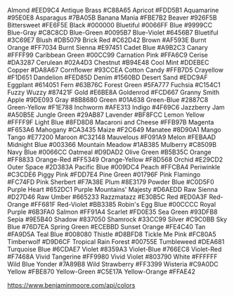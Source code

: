 Almond #EED9C4
Antique Brass #C88A65
Apricot #FDD5B1
Aquamarine #95E0E8
Asparagus #7BA05B
Banana Mania #FBE7B2
Beaver #926F5B
Bittersweet #FE6F5E
Black #000000
Bluetiful #0066FF
Blue #9999CC
Blue-Gray #C8C8CD
Blue-Green #0095B7
Blue-Violet #6456B7
Bluetiful #3C69E7
Blush #DB5079
Brick Red #C62D42
Brown #AF593E
Burnt Orange #FF7034
Burnt Sienna #E97451
Cadet Blue #A9B2C3
Canary #FFFF99
Caribbean Green #00CC99
Carnation Pink #FFA6C9
Cerise #DA3287
Cerulean #02A4D3
Chestnut #B94E48
Cool Mint #DDEBEC
Copper #DA8A67
Cornflower #93CCEA
Cotton Candy #FFB7D5
Crayellow #F1D651
Dandelion #FED85D
Denim #1560BD
Desert Sand #EDC9AF
Eggplant #614051
Fern #63B76C
Forest Green #5FA777
Fuchsia #C154C1
Fuzzy Wuzzy #87421F
Gold #E6BE8A
Goldenrod #FCD667
Granny Smith Apple #9DE093
Gray #8B8680
Green #01A638
Green-Blue #2887C8
Green-Yellow #F1E788
Inchworm #AFE313
Indigo #4F69C6
Jazzberry Jam #A50B5E
Jungle Green #29AB87
Lavender #BF8FCC
Lemon Yellow #FFFF9F
Light Blue #8FD8D8
Macaroni and Cheese #FFB97B
Magenta #F653A6
Mahogany #CA3435
Maize #F2C649
Manatee #8D90A1
Mango Tango #E77200
Maroon #C32148
Mauvelous #F091A9
Melon #FEBAAD
Midnight Blue #003366
Mountain Meadow #1AB385
Mulberry #C8509B
Navy Blue #0066CC
Oatmeal #D9DAD2
Olive Green #B5B35C
Orange #FF8833
Orange-Red #FF5349
Orange-Yellow #F8D568
Orchid #E29CD2
Outer Space #2D383A
Pacific Blue #009DC4
Peach #FFCBA4
Periwinkle #C3CDE6
Piggy Pink #FDD7E4
Pine Green #01796F
Pink Flamingo #FC74FD
Pink Sherbert #F7A38E
Plum #8E3179
Powder Blue #C0D5F0
Purple Heart #652DC1
Purple Mountains' Majesty #D6AEDD
Raw Sienna #D27D46
Raw Umber #665233
Razzmatazz #E30B5C
Red #ED0A3F
Red-Orange #FF681F
Red-Violet #BB3385
Robin's Egg Blue #00CCCC
Royal Purple #6B3FA0
Salmon #FF91A4
Scarlet #FD0E35
Sea Green #93DFB8
Sepia #9E5B40
Shadow #837050
Shamrock #33CC99
Silver #C9C0BB
Sky Blue #76D7EA
Spring Green #ECEBBD
Sunset Orange #FE4C40
Tan #FA9D5A
Teal Blue #008080
Thistle #D8BFD8
Tickle Me Pink #FC80A5
Timberwolf #D9D6CF
Tropical Rain Forest #00755E
Tumbleweed #DEA681
Turquoise Blue #6CDAE7
Violet #8359A3
Violet-Blue #766EC8
Violet-Red #F7468A
Vivid Tangerine #FF9980
Vivid Violet #803790
White #FFFFFF
Wild Blue Yonder #7A89B8
Wild Strawberry #FF3399
Wisteria #C9A0DC
Yellow #FBE870
Yellow-Green #C5E17A
Yellow-Orange #FFAE42

https://www.benjaminmoore.com/api/colors
